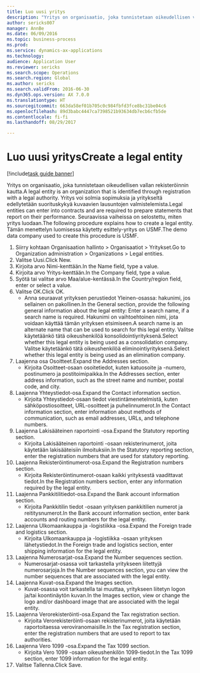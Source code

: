 ```yaml
--- 
title: Luo uusi yritys
description: "Yritys on organisaatio, joka tunnistetaan oikeudellisen vallan rekisteröinnin kautta."
author: sericks007
manager: AnnBe
ms.date: 06/09/2016
ms.topic: business-process
ms.prod: 
ms.service: dynamics-ax-applications
ms.technology: 
audience: Application User
ms.reviewer: sericks
ms.search.scope: Operations
ms.search.region: Global
ms.author: sericks
ms.search.validFrom: 2016-06-30
ms.dyn365.ops.version: AX 7.0.0
ms.translationtype: HT
ms.sourcegitcommit: 663da58ef01b705c0c984fbfd3fce8bc31be04c6
ms.openlocfilehash: 89d3babc4447ca7398521b93634db7ecb6cfb5de
ms.contentlocale: fi-fi
ms.lasthandoff: 08/29/2017

---
```

# <a name="create-a-legal-entity"></a><span data-ttu-id="95634-103">Luo uusi yritys</span><span class="sxs-lookup"><span data-stu-id="95634-103">Create a legal entity</span></span>

[!include[task guide banner](../../includes/task-guide-banner.md)]

<span data-ttu-id="95634-104">Yritys on organisaatio, joka tunnistetaan oikeudellisen vallan rekisteröinnin kautta.</span><span class="sxs-lookup"><span data-stu-id="95634-104">A legal entity is an organization that is identified through registration with a legal authority.</span></span> <span data-ttu-id="95634-105">Yritys voi solmia sopimuksia ja yritykseltä edellytetään suorituskykyä kuvaavien lausuntojen valmistelemista.</span><span class="sxs-lookup"><span data-stu-id="95634-105">Legal entities can enter into contracts and are required to prepare statements that report on their performance.</span></span> <span data-ttu-id="95634-106">Seuraavissa vaiheissa on selostettu, miten yritys luodaan.</span><span class="sxs-lookup"><span data-stu-id="95634-106">The following procedure explains how to create a legal entity.</span></span> <span data-ttu-id="95634-107">Tämän menettelyn luomisessa käytetty esittely-yritys on USMF.</span><span class="sxs-lookup"><span data-stu-id="95634-107">The demo data company used to create this procedure is USMF.</span></span>

1. <span data-ttu-id="95634-108">Siirry kohtaan Organisaation hallinto > Organisaatiot > Yritykset.</span><span class="sxs-lookup"><span data-stu-id="95634-108">Go to Organization administration > Organizations > Legal entities.</span></span>
2. <span data-ttu-id="95634-109">Valitse Uusi.</span><span class="sxs-lookup"><span data-stu-id="95634-109">Click New.</span></span>
3. <span data-ttu-id="95634-110">Kirjoita arvo Nimi-kenttään.</span><span class="sxs-lookup"><span data-stu-id="95634-110">In the Name field, type a value.</span></span>
4. <span data-ttu-id="95634-111">Kirjoita arvo Yritys-kenttään.</span><span class="sxs-lookup"><span data-stu-id="95634-111">In the Company field, type a value.</span></span>
5. <span data-ttu-id="95634-112">Syötä tai valitse arvo Maa/alue-kentässä.</span><span class="sxs-lookup"><span data-stu-id="95634-112">In the Country/region field, enter or select a value.</span></span>
6. <span data-ttu-id="95634-113">Valitse OK.</span><span class="sxs-lookup"><span data-stu-id="95634-113">Click OK.</span></span>
    * <span data-ttu-id="95634-114">Anna seuraavat yrityksen perustiedot Yleinen-osassa: hakunimi, jos sellainen on pakollinen.</span><span class="sxs-lookup"><span data-stu-id="95634-114">In the General section, provide the following general information about the legal entity: Enter a search name, if a search name is required.</span></span> <span data-ttu-id="95634-115">Hakunimi on vaihtoehtoinen nimi, jota voidaan käyttää tämän yrityksen etsimiseen.</span><span class="sxs-lookup"><span data-stu-id="95634-115">A search name is an alternate name that can be used to search for this legal entity.</span></span> <span data-ttu-id="95634-116">Valitse käytetäänkö tätä oikeushenkilöä konsolidointiyrityksenä.</span><span class="sxs-lookup"><span data-stu-id="95634-116">Select whether this legal entity is being used as a consolidation company.</span></span> <span data-ttu-id="95634-117">Valitse käytetäänkö tätä oikeushenkilöä eliminointiyrityksenä.</span><span class="sxs-lookup"><span data-stu-id="95634-117">Select whether this legal entity is being used as an elimination company.</span></span>  
7. <span data-ttu-id="95634-118">Laajenna osa Osoitteet.</span><span class="sxs-lookup"><span data-stu-id="95634-118">Expand the Addresses section.</span></span>
    * <span data-ttu-id="95634-119">Kirjoita Osoitteet-osaan osoitetiedot, kuten katuosoite ja -numero, postinumero ja postitoimipaikka.</span><span class="sxs-lookup"><span data-stu-id="95634-119">In the Addresses section, enter address information, such as the street name and number, postal code, and city.</span></span>  
8. <span data-ttu-id="95634-120">Laajenna Yhteystiedot-osa.</span><span class="sxs-lookup"><span data-stu-id="95634-120">Expand the Contact information section.</span></span>
    * <span data-ttu-id="95634-121">Kirjoita Yhteystiedot-osaan tiedot viestintämenetelmistä, kuten sähköpostiosoitteet, URL-osoitteet ja puhelinnumerot.</span><span class="sxs-lookup"><span data-stu-id="95634-121">In the Contact information section, enter information about methods of communication, such as email addresses, URLs, and telephone numbers.</span></span>  
9. <span data-ttu-id="95634-122">Laajenna Lakisääteinen raportointi -osa.</span><span class="sxs-lookup"><span data-stu-id="95634-122">Expand the Statutory reporting section.</span></span>
    * <span data-ttu-id="95634-123">Kirjoita Lakisääteinen raportointi -osaan rekisterinumerot, joita käytetään lakisääteisiin ilmoituksiin.</span><span class="sxs-lookup"><span data-stu-id="95634-123">In the Statutory reporting section, enter the registration numbers that are used for statutory reporting.</span></span>  
10. <span data-ttu-id="95634-124">Laajenna Rekisteröintinumerot-osa.</span><span class="sxs-lookup"><span data-stu-id="95634-124">Expand the Registration numbers section.</span></span>
    * <span data-ttu-id="95634-125">Kirjoita Rekisteröintinumerot-osaan kaikki yrityksestä vaadittavat tiedot.</span><span class="sxs-lookup"><span data-stu-id="95634-125">In the Registration numbers section, enter any information required by the legal entity.</span></span>  
11. <span data-ttu-id="95634-126">Laajenna Pankkitilitiedot-osa.</span><span class="sxs-lookup"><span data-stu-id="95634-126">Expand the Bank account information section.</span></span>
    * <span data-ttu-id="95634-127">Kirjoita Pankkitilin tiedot -osaan yrityksen pankkitilien numerot ja reititysnumerot.</span><span class="sxs-lookup"><span data-stu-id="95634-127">In the Bank account information section, enter bank accounts and routing numbers for the legal entity.</span></span>  
12. <span data-ttu-id="95634-128">Laajenna Ulkomaankauppa ja -logistiikka -osa.</span><span class="sxs-lookup"><span data-stu-id="95634-128">Expand the Foreign trade and logistics section.</span></span>
    * <span data-ttu-id="95634-129">Kirjoita Ulkomaankauppa ja -logistiikka -osaan yrityksen lähetystiedot.</span><span class="sxs-lookup"><span data-stu-id="95634-129">In the Foreign trade and logistics section, enter shipping information for the legal entity.</span></span>  
13. <span data-ttu-id="95634-130">Laajenna Numerosarjat-osa.</span><span class="sxs-lookup"><span data-stu-id="95634-130">Expand the Number sequences section.</span></span>
    * <span data-ttu-id="95634-131">Numerosarjat-osassa voit tarkastella yritykseen liitettyjä numerosarjoja.</span><span class="sxs-lookup"><span data-stu-id="95634-131">In the Number sequences section, you can view the number sequences that are associated with the legal entity.</span></span>  
14. <span data-ttu-id="95634-132">Laajenna Kuvat-osa.</span><span class="sxs-lookup"><span data-stu-id="95634-132">Expand the Images section.</span></span>
    * <span data-ttu-id="95634-133">Kuvat-osassa voit tarkastella tai muuttaa, yritykseen liitetyn logon ja/tai koontinäytön kuvan.</span><span class="sxs-lookup"><span data-stu-id="95634-133">In the Images section, view or change the logo and/or dashboard image that are associated with the legal entity.</span></span>  
15. <span data-ttu-id="95634-134">Laajenna Verorekisteröinti-osa.</span><span class="sxs-lookup"><span data-stu-id="95634-134">Expand the Tax registration section.</span></span>
    * <span data-ttu-id="95634-135">Kirjoita Verorekisteröinti-osaan rekisterinumerot, joita käytetään raportoitaessa veroviranomaisille.</span><span class="sxs-lookup"><span data-stu-id="95634-135">In the Tax registration section, enter the registration numbers that are used to report to tax authorities.</span></span>  
16. <span data-ttu-id="95634-136">Laajenna Vero 1099 -osa.</span><span class="sxs-lookup"><span data-stu-id="95634-136">Expand the Tax 1099 section.</span></span>
    * <span data-ttu-id="95634-137">Kirjoita Vero 1099 -osaan oikeushenkilön 1099-tiedot.</span><span class="sxs-lookup"><span data-stu-id="95634-137">In the Tax 1099 section, enter 1099 information for the legal entity.</span></span>  
17. <span data-ttu-id="95634-138">Valitse Tallenna.</span><span class="sxs-lookup"><span data-stu-id="95634-138">Click Save.</span></span>


